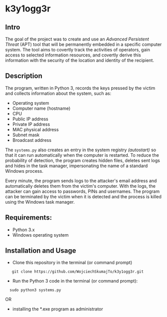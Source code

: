 # k3y1ogg3r

## Intro

The goal of the project was to create and use an _Advanced Persistent Threat_ (APT) tool that will be permanently embedded in a specific computer system. The tool aims to covertly track the activities of operators, gain access to selected information resources, and covertly derive this information with the security of the location and identity of the recipient.

## Description 

The program, written in Python 3, records the keys pressed by the victim and collects information about the system, such as: 
- Operating system
- Computer name (hostname)
- CPU
- Public IP address
- Private IP address
- MAC physical address
- Subnet mask
- Broadcast address

The `systems.py` also creates an entry in the system registry _(autostart)_ so that it can run automatically when the computer is restarted. To reduce the probability of detection, the program creates hidden files, deletes sent logs and hides in the task manager, impersonating the name of a standard Windows process.

Every minute, the program sends logs to the attacker's email address and automatically deletes them from the victim's computer. With the logs, the attacker can gain access to passwords, PINs and usernames. The program can be terminated by the victim when it is detected and the process is killed using the Windows task manager.

## Requirements:
- Python 3.x
- Windows operating system

## Installation and Usage
- Clone this repository in the terminal (or command prompt)
```shell
   git clone https://github.com/WojciechSkumajTo/k3y1ogg3r.git 
```
- Run the Python 3 code in the terminal (or command prompt):
```shell
  sudo python3 systems.py
```
OR
- installing the *.exe program as administrator
